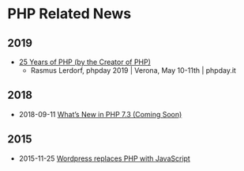 
# PHP Related News

## 2019 
- [25 Years of PHP (by the Creator of PHP)](https://www.youtube.com/watch?v=wCZ5TJCBWMg)
  + Rasmus Lerdorf, phpday 2019 | Verona, May 10-11th | phpday.it

## 2018
- 2018-09-11 [What’s New in PHP 7.3 (Coming Soon)](https://kinsta.com/blog/php-7-3/)


## 2015
- 2015-11-25 [Wordpress replaces PHP with JavaScript](http://www.infoq.com/news/2015/11/wordpress-php-javascript)



